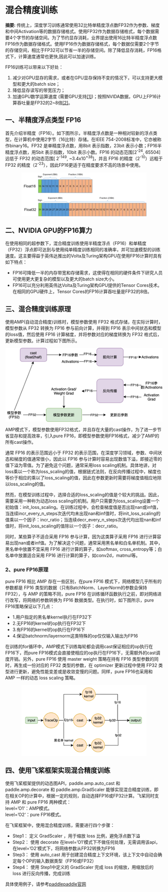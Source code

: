 # 混合精度训练
**摘要:** 传统上，深度学习训练通常使用32比特单精度浮点数FP32作为参数、梯度和中间Activation等的数据存储格式。使用FP32作为数据存储格式，每个数据需要4个字节的存储空间。为了节约显存消耗，业界提出使用16比特半精度浮点数FP16作为数据存储格式。使用FP16作为数据存储格式，每个数据仅需要2个字节的存储空间，相比于FP32可以节省一半的存储空间。除了降低显存消耗，FP16格式下，计算速度通常也更快,因此可以加速训练。  
  
FP16训练可以带来以下好处：  
1. 减少对GPU显存的需求，或者在GPU显存保持不变的情况下，可以支持更大模型和更大的batch size；
2. 降低显存读写的带宽压力；
3. 加速GPU数学运算速度 (需要GPU支持[[1]](https://docs.nvidia.com/deeplearning/performance/mixed-precision-training/index.html#tensorop))；按照NVIDA数据，GPU上FP16计算吞吐量是FP32的2~8倍[[2]](https://arxiv.org/abs/1710.03740)。  

## 一、半精度浮点类型 FP16
首先介绍半精度（FP16）。如下图所示，半精度浮点数是一种相对较新的浮点类型，在计算机中使用2字节（16比特）存储。在IEEE 754-2008标准中，它亦被称作binary16。FP32 是单精度浮点数，用8bit 表示指数，23bit 表示小数；FP16半精度浮点数，用5bit 表示指数，10bit 表示小数。FP16 的动态范围[2<sup>-24</sup>, 65504]远低于 FP32 的动态范围[ 2<sup>-149</sup>, ~3.4x10<sup>+38</sup>]，并且 FP16 的精度（2<sup>-10</sup>）远粗于 FP32 的精度（2<sup>-23</sup>），因此FP16更适于在精度要求不高的场景中使用。  
<div  align="center">  
<img src="./imgs/half_precision.png" width = "400"  align=center />  
</div>

  
## 二、NVIDIA GPU的FP16算力
在使用相同的超参数下，混合精度训练使用半精度浮点（FP16）和单精度（FP32）浮点即可达到与使用纯单精度训练相同的准确率，并可加速模型的训练速度。这主要得益于英伟达推出的Volta及Turing架构GPU在使用FP16计算时具有如下特点：  
- FP16可降低一半的内存带宽和存储需求，这使得在相同的硬件条件下研究人员可使用更大更复杂的模型以及更大的batch size大小。
- FP16可以充分利用英伟达Volta及Turing架构GPU提供的Tensor Cores技术。在相同的GPU硬件上，Tensor Cores的FP16计算吞吐量是FP32的8倍。  
  
## 三、混合精度训练原理
使用AMP(自动混合精度)训练时，模型参数使用 FP32 格式存储，在实际计算时，模型参数从 FP32 转换为 FP16 参与前向计算，并得到 FP16 表示中间状态和模型的loss值，然后使用 FP16 计算梯度，并将参数对应的梯度转换为 FP32 格式后，更新模型参数。计算过程如下图所示。  
<div  align="center">  
<img src="./imgs/amp_arch.png" width = "600"  align=center />  
</div>  
  
AMP模式下，模型参数使用FP32格式，并且存在大量的cast操作，为了进一步节省显存和提高效率，引入pure FP16，即模型参数使用FP16格式，减少了AMP的所有cast操作。

通常 FP16 的表示范围远小于 FP32 的表示范围，在深度学习领域，参数、中间状态和梯度的值通常很小，因此以 FP16 参与计算时容易出现数值下溢，即接近零的值下溢为零值。为了避免这个问题，通常采用loss scaling机制。具体地讲，对loss乘以一个称为loss_scaling的值，根据链式法则，在反向传播过程中，梯度也等价于相应的乘以了loss_scaling的值，因此在参数更新时需要将梯度值相应地除以loss_scaling的值。
  
然而，在模型训练过程中，选择合适的loss_scaling的值是个较大的挑战。因此，需要采用一种称为动态loss scaling的机制。用户只需要为loss_scaling设置一个初始值：init_loss_scaling。在训练过程中，会检查梯度值是否出现nan或inf值，当连续incr_every_n_steps次迭代均未出现nan和inf值时，将init_loss_scaling的值乘以一个因子：incr_ratio；当连续decr_every_n_steps次迭代均出现nan和inf值时，将init_loss_scaling的值除以一个因子：decr_ratio。  
  
同时，某些算子不适合采用 FP16 参与计算，因为这类算子采用 FP16 进行计算容易出现nan或者inf值。为了解决这个问题，通常采用黑名单和白名单机制。其中，黑名单中放置不宜采用 FP16 进行计算的算子，如softmax, cross_entropy等；白名单中放置适合采用 FP16 进行计算的算子，如conv2d，matmul等。  

### 2、pure FP16原理

pure FP16 相比 AMP 存在一些区别，在pure FP16 模式下，网络模型几乎所有的参数都是 FP16 类型的数据（只有BatchNorm、LayerNorm的参数会保持FP32），与 AMP 的策略不同，pure FP16 在训练循环函数执行之前，即对网络进行改写，将网络的参数转换为 FP16 数据类型。在执行时，如下图所示，pure FP16策略保证以下几点：  
- 1.用户指定的黑名单kernel执行在FP32下
- 2.无FP16的kernel的op执行在FP32下
- 3.有FP16的kernel的op执行在FP16下
- 4.保证batchnorm/layernorm这类特殊的op仅仅输入输出为FP16
  
在训练的for循环中，AMP模式下训练每轮都会调用cast保证相应的op执行在FP16下，而pure FP16模式会直接使相应的op执行在FP16下，无需额外的cast调度开销。另外，pure FP16 使用 master weight 策略在持有 FP16 类型参数的同时，再生成一份对应的 FP32 类型的参数，在 optimizer 更新过程中使用 FP32 类型进行更新，避免性能变差或是收敛变慢的问题。同样，pure FP16也采用和 AMP 一样的动态 loss scaling 策略。  
<div  align="center">  
<img src="./imgs/pure_fp16.png" width = "400"  align=center />  
</div>

## 四、使用飞桨框架实现混合精度训练
使用飞桨框架提供的动态图API，paddle.amp.auto_cast 和 paddle.amp.decorate 和 paddle.amp.GradScaler 能够实现混合精度训练，即在相关OP的计算中，根据一定的规则，自动选择FP16或FP32计算。飞桨同时支持 AMP 和 pure FP16 两种模式：  
level=’O1‘：AMP模式。  
level=’O2‘：pure FP16模式。  
  
在飞桨框架中，使用混合精度训练，需要进行四个步骤：  
- Step1： 定义 GradScaler ，用于缩放 loss 比例，避免浮点数下溢
- Step2： 使用 decorate 在level=’O1‘模式下不做任何处理，无需调用该api，在level=’O2‘模式下，将网络参数从FP32转换为FP16
- Step3： 使用 auto_cast 用于创建混合精度上下文环境，该上下文中自动会确定每个OP的输入数据类型（FP16或FP32）
- Step4： 使用 Step1中定义的 GradScaler 完成 loss 的缩放，用缩放后的 loss 进行反向传播，完成训练  
  
具体使用例子，请参考[paddlepaddle官网](https://www.paddlepaddle.org.cn/documentation/docs/zh/guides/01_paddle2.0_introduction/basic_concept/amp_cn.html)


